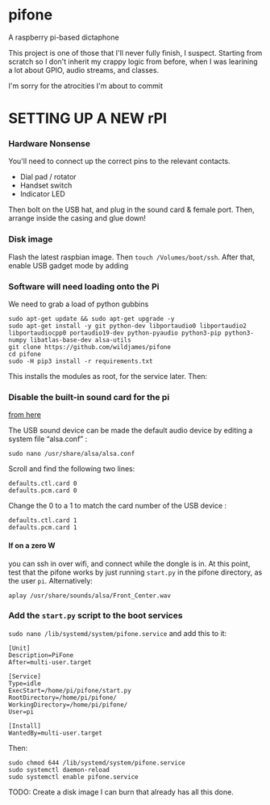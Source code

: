 # pifone
A raspberry pi-based dictaphone


This project is one of those that I'll never fully finish, I suspect. Starting from scratch so I don't inherit my crappy logic from before, when I was learining a lot about GPIO, audio streams, and classes.

I'm sorry for the atrocities I'm about to commit

# SETTING UP A NEW rPI

### Hardware Nonsense

You'll need to connect up the correct pins to the relevant contacts. 
  - Dial pad / rotator
  - Handset switch
  - Indicator LED

Then bolt on the USB hat, and plug in the sound card & female port. Then, arrange inside the casing and glue down!
  
### Disk image

Flash the latest raspbian image. Then `touch /Volumes/boot/ssh`. After that, enable USB gadget mode by adding 
  
### Software will need loading onto the Pi

We need to grab a load of python gubbins
```
sudo apt-get update && sudo apt-get upgrade -y
sudo apt-get install -y git python-dev libportaudio0 libportaudio2 libportaudiocpp0 portaudio19-dev python-pyaudio python3-pip python3-numpy libatlas-base-dev alsa-utils
git clone https://github.com/wildjames/pifone
cd pifone
sudo -H pip3 install -r requirements.txt
```
This installs the modules as root, for the service later. Then:

### Disable the built-in sound card for the pi

[from here](https://www.instructables.com/id/Disable-the-Built-in-Sound-Card-of-Raspberry-Pi/)

The USB sound device can be made the default audio device by editing a system file “alsa.conf” :

```
sudo nano /usr/share/alsa/alsa.conf
```
Scroll and find the following two lines:
```
defaults.ctl.card 0
defaults.pcm.card 0
```

Change the 0 to a 1 to match the card number of the USB device :

```
defaults.ctl.card 1
defaults.pcm.card 1
```

#### If on a zero W

you can ssh in over wifi, and connect while the dongle is in. At this point, test that the pifone works by just running `start.py` in the pifone directory, as the user `pi`. Alternatively:

```
aplay /usr/share/sounds/alsa/Front_Center.wav
```

### Add the `start.py` script to the boot services

`sudo nano /lib/systemd/system/pifone.service` and add this to it:

```
[Unit]
Description=PiFone
After=multi-user.target

[Service]
Type=idle
ExecStart=/home/pi/pifone/start.py
RootDirectory=/home/pi/pifone/
WorkingDirectory=/home/pi/pifone/
User=pi

[Install]
WantedBy=multi-user.target
```

Then:
```
sudo chmod 644 /lib/systemd/system/pifone.service
sudo systemctl daemon-reload
sudo systemctl enable pifone.service
```
    
    
TODO: Create a disk image I can burn that already has all this done.
